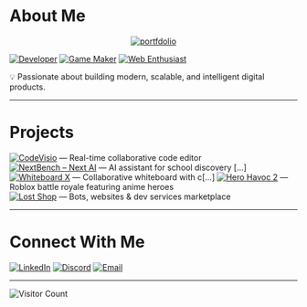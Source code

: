 # About Me

<p align="center">
  <a href="https://www.sanyamsuyal.dev">
    <img src="https://img.shields.io/badge/portfolio-000000?style=for-the-badge&logo=google-chrome&logoColor=white" alt="portfdolio"/>
  </a>
</p>

[![Developer](https://img.shields.io/badge/Full--Stack%20%26%20AI%20Developer-1F425F?style=flat-square&logo=github&logoColor=white)]()
[![Game Maker](https://img.shields.io/badge/Game%20Maker-FF4088?style=flat-square&logo=unity&logoColor=white)]()
[![Web Enthusiast](https://img.shields.io/badge/Web%20Enthusiast-0078D4?style=flat-square&logo=google-chrome&logoColor=white)]()

💡 Passionate about building modern, scalable, and intelligent digital products.

---

# Projects
[![CodeVisio](https://img.shields.io/badge/CodeVisio-000000?style=for-the-badge&logo=visualstudiocode&logoColor=white)](https://codevisio.vercel.app) — Real-time collaborative code editor  
[![NextBench – Next AI](https://img.shields.io/badge/NextBench%20AI-1B1F23?style=for-the-badge&logo=openai&logoColor=white)](https://next-bench-dev.vercel.app) — AI assistant for school discovery [...]
[![Whiteboard X](https://img.shields.io/badge/Whiteboard%20X-0078D7?style=for-the-badge&logo=microsoft-whiteboard&logoColor=white)](https://whiteboard-x.vercel.app) — Collaborative whiteboard with c[...]
[![Hero Havoc 2](https://img.shields.io/badge/Hero%20Havoc%202-FF4757?style=for-the-badge&logo=roblox&logoColor=white)]() — Roblox battle royale featuring anime heroes  
[![Lost Shop](https://img.shields.io/badge/Lost%20Shop-4ECDC4?style=for-the-badge&logo=vercel&logoColor=white)](https://lost-shop.vercel.app) — Bots, websites & dev services marketplace  

---

# Connect With Me
[![LinkedIn](https://img.shields.io/badge/LinkedIn-0A66C2?style=for-the-badge&logo=linkedin&logoColor=white)](https://linkedin.com/in/sanyam-suyal)
[![Discord](https://img.shields.io/badge/Discord-5865F2?style=for-the-badge&logo=discord&logoColor=white)](https://discord.gg/ur_lost)
[![Email](https://img.shields.io/badge/Email-D14836?style=for-the-badge&logo=gmail&logoColor=white)](mailto:sanyamsuyal@gmail.com)

---

![Visitor Count](https://visitcount.itsvg.in/api?id=SanyamSuyal&icon=0&color=6)
